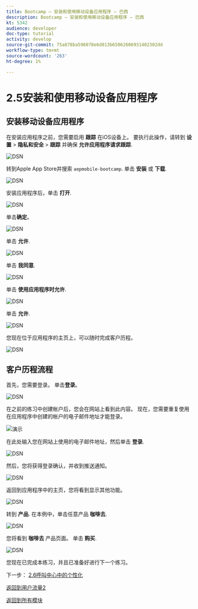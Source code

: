```yaml
---
title: Bootcamp — 安装和使用移动设备应用程序 — 巴西
description: Bootcamp — 安装和使用移动设备应用程序 — 巴西
kt: 5342
audience: developer
doc-type: tutorial
activity: develop
source-git-commit: 75a878ba596078e6d013b65062606931402302dd
workflow-type: tm+mt
source-wordcount: '263'
ht-degree: 1%

---
```


# 2.5安装和使用移动设备应用程序


## 安装移动设备应用程序

在安装应用程序之前，您需要启用 **跟踪** 在iOS设备上。 要执行此操作，请转到 **设置** > **隐私和安全** > **跟踪** 并确保 **允许应用程序请求跟踪**.

![DSN](./../uc3/images/app4.png)

转到Apple App Store并搜索 `aepmobile-bootcamp`. 单击 **安装** 或 **下载**.

![DSN](./../uc3/images/app1.png)

安装应用程序后，单击 **打开**.

![DSN](./../uc3/images/app2.png)

单击&#x200B;**确定**。

![DSN](./../uc3/images/app9.png)

单击 **允许**.

![DSN](./../uc3/images/app3.png)

单击 **我同意**.

![DSN](./../uc3/images/app7.png)

单击 **使用应用程序时允许**.

![DSN](./../uc3/images/app8.png)

单击 **允许**.

![DSN](./../uc3/images/app5.png)

您现在位于应用程序的主页上，可以随时完成客户历程。

![DSN](./../uc3/images/app12.png)

## 客户历程流程

首先，您需要登录。 单击&#x200B;**登录**。

![DSN](./../uc3/images/app13.png)

在之前的练习中创建帐户后，您会在网站上看到此内容。 现在，您需要重复使用在应用程序中创建的帐户的电子邮件地址才能登录。

![演示](./../uc3/images/pv1.png)

在此处输入您在网站上使用的电子邮件地址，然后单击 **登录**.

![DSN](./../uc3/images/app14.png)

然后，您将获得登录确认，并收到推送通知。

![DSN](./../uc3/images/app15.png)

返回到应用程序中的主页，您将看到显示其他功能。

![DSN](./../uc3/images/app17.png)

转到 **产品**. 在本例中，单击任意产品 **咖啡去**.

![DSN](./images/app19.png)

您将看到 **咖啡去** 产品页面。 单击 **购买**.

![DSN](./images/app20.png)

您现在已完成本练习，并且已准备好进行下一个练习。

下一步： [2.6呼叫中心中的个性化](./ex6.md)

[返回到用户流量2](./uc2.md)

[返回到所有模块](../../overview.md)
